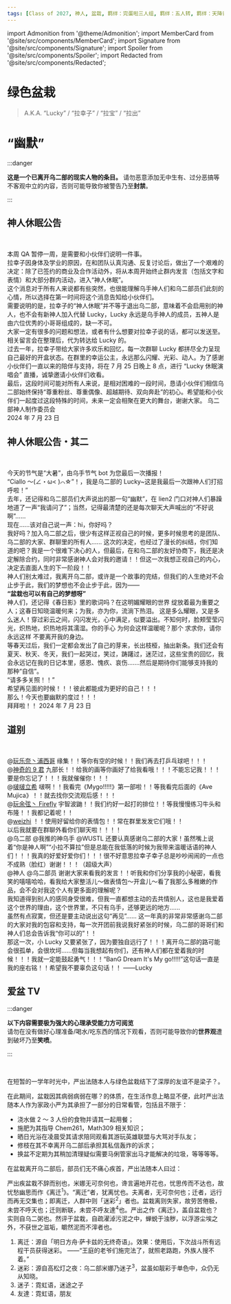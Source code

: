 ```yaml
---
tags: [Class of 2027, 神人, 盆栽, 羁绊：完蛋啦三人组, 羁绊：五人转, 羁绊：天降青梅, 羁绊：李堂原住民]
---
```


import Admonition from '@theme/Admonition';
import MemberCard from '@site/src/components/MemberCard';
import Signature from '@site/src/components/Signature';
import Spoiler from '@site/src/components/Spoiler';
import Redacted from '@site/src/components/Redacted';

# 绿色盆栽

> A.K.A. “Lucky” / “拉幸子” / “拉宝” / “拉出”

<Admonition type="tip" icon="🪴" title="进条目啥都别说，先一起喊：">

# **“幽默”**

</Admonition>

:::danger

**这是一个已离开乌二部的现实人物的条目。**
请勿恶意添加无中生有、过分恶搞等不客观中立的内容，否则可能导致你被警告乃至**封禁**。

:::

## 神人休眠公告

<MemberCard
    name="仓田真白"
    subtitle="作者"
    avatar="https://lain.bgm.tv/pic/user/c/000/83/12/831297.jpg"
    link="https://bgm.tv/user/831297"
/>
<br/>

本周 QA 暂停一周，是需要和小伙伴们说明一件事。\
拉幸子因身体及学业的原因，在和团队认真沟通、反复讨论后，做出了一个艰难的决定：除了已签约的商业及合作活动外，将从本周开始终止群内发言（包括文字和表情）和大部分群内活动，进入“神人休眠”。\
这个消息对于所有人来说都有些突然，也很能理解乌手神人们和乌二部员们此刻的心情，所以选择在第一时间将这个消息告知给小伙伴们。\
需要说明的是，拉幸子的“神人休眠”并不等于退出乌二部，意味着不会启用别的神人，也不会有新神人加入代替 Lucky，Lucky 永远是乌手神人的成员，五神人是由六位优秀的小哥哥组成的，缺一不可。\
大家一定有很多的问题和想法，或者有什么想要对拉幸子说的话，都可以发送至<Redacted length={6} />。相关留言会在整理后，代为转达给 Lucky 的。\
过去一年，拉幸子带给大家许多欢乐和回忆，每一次群聊 Lucky 都拼尽全力呈现自己最好的开盒状态。在群里的幸运公主，永远那么闪耀、光彩、动人。为了感谢小伙伴们一直以来的陪伴与支持，将在 7 月 25 日晚上 8 点，进行 “Lucky 休眠演唱会” 直播，诚挚邀请小伙伴们收看。\
最后，这段时间可能对所有人来说，是相对困难的一段时间，恳请小伙伴们相信乌二部始终保持“尊重粉丝、尊重偶像、超越期待、双向奔赴”的初心。希望能和小伙伴们一起度过这段特殊的时间，未来一定会相聚在更大的舞台，谢谢大家。
<Signature>
乌二部神人制作委员会\
2024 年 7 月 23 日
</Signature>

## 神人休眠公告・其二

<MemberCard
    name="仓田真白"
    subtitle="作者"
    avatar="https://lain.bgm.tv/pic/user/c/000/83/12/831297.jpg"
    link="https://bgm.tv/user/831297"
/>
<br/>

今天的节气是“大暑”，由乌手节气 bot 为您最后一次播报！\
“Ciallo ～(∠・ω< )⌒☆”！，我是乌二部的 Lucky~这是我最后一次跟神人们打招呼啦！”\
去年，还记得和乌二部员们大声说出的那一句“幽默”，在 lien2 门口对神人们暴躁地道了一声“我请问了”；当然，记得最清楚的还是每次聊天大声喊出的“不好说啊”......\
现在......该对自己说一声：hi，你好吗？\
我好吗？加入乌二部之后，很少有这样正视自己的时候，更多时候思考的是团队、乌二部的大家、群聊里的所有人...... 这次的决定，也经过了漫长的纠结，你们知道的吧？我是一个很难下决心的人，但最后，在和乌二部的友好协商下，我还是决定解除合约，同时非常感谢神人会对我的邀请！！但这一次我想正视自己的内心，决定去直面人生的下一阶段！！\
神人们别太难过，我离开乌二部，或许是一个故事的完结，但我们的人生绝对不会止步于此，我们的梦想也不会止步于此，因为——\
**“盆栽也可以有自己的梦想呀”**\
神人们，还记得《春日影》里的歌词吗？在这明媚耀眼的世界 绽放着最为重要之人；这春日知晓温暖何来；为我，亦为你，流淌下热泪。 这是多么耀眼，又是多么迷人！穿过彩云之间，闪闪发光，心中满足，似要溢出。不知何时，脸颊莹莹闪光，炽热地，炽热地将其濡湿。你的手心 为何会这样温暖呢？那个 求求你，请你永远这样 不要离开我的身边。\
等春天过后，我们一定都会发出了自己的芽来，长出枝桠，抽出新条。我们还会有夏天、秋天、冬天，我们一起哭过，笑过，踌躇过，迷茫过，这些宝贵的回忆，我会永远记在我的日记本里，感恩、愧疚、哀伤.......然后是期待你们能够支持我的那种“自信”。\
“请多多关照！！”\
希望再见面的时候！！！彼此都能成为更好的自己！！！\
那么！今天也要幽默的度过！！！\
拜拜啦！！
<Signature>2024 年 7 月 23 日</Signature>

## 道别

<MemberCard
    name="仓田真白"
    subtitle="作者"
    avatar="https://lain.bgm.tv/pic/user/c/000/83/12/831297.jpg"
    link="https://bgm.tv/user/831297"
/>
<br/>

@[玩乐奈丶浦西哥](0018-玩乐奈.md) 缘集！！等你有空的时候！！我们再去打乒乓球吧！！！\
@[神奇的 9 君](0009-神奇的9君.md) 九部长！！给我的画等你画好了给我看哦！！！不能忘记我！！！要是你忘记了！！！我就催催你！！！\
@[啵啵立希](0003-啵啊.md) 啵啊！！我看完《Mygo!!!!!》第一部啦！！等我看完后面的《Ave Mujica》！！就去找你交流观后感！！！\
@[玩余弦丶 Firefly](0027-月之森的仓田真白本人.md) 宇智波鼬！！我们约好一起打的排位！！等我慢慢练习牛头和布隆！！我都记着呢！！\
@[weizhi](0247-weizhi.md) ！！使用好留给你的表情包！！常在群里发发它们哦！！\
以后我就要在群聊外看你们聊天啦！！！！\
@乌二部 @我推的神乌手 @WUSTL 还要认真感谢乌二部的大家！虽然嘴上说着“你是神人啊”“小拉不算拉”但是总能在我低落的时候为我带来温暖话语的神人们！！！我真的好爱好爱你们！！！很不好意思拉幸子幸子总是吵吵闹闹的一点也不成熟（脸红）谢谢！！！（超级大声）\
@神人 @乌二部员 谢谢大家来看我的发言！！听我和你们分享我的小秘密，看我笑的嘻嘻哈哈，看我给大家整活儿～做表情包～开盒儿～看了我那么多稚嫩的作品，会不会对我这个人有更多面的理解呢？\
我知道得到别人的感同身受很难，但我一直都想主动的去共情别人，这也是我爱着这个世界的理由，这个世界里，不只有乌手，还够更远的地方......\
虽然有点寂寞，但还是要主动说出这句“再见”...... 这一年真的非常非常感谢乌二部的大家对我的包容和支持，每一次开团前我说我好紧张的时候，乌二部的哥哥们和神人们总会告诉我“你可以的”！！\
那这一次，小 Lucky 又要紧张了，因为要独自远行了！！！离开乌二部的路可能会很孤单，会很坎坷......但每当我想起有你们，还有神人们都在爱着我的时候！！！我就一定能鼓起勇气！！！“BanG Dream It's My go!!!!!”这句话一直是我的座右铭！！希望我不要辜负这句话！！
<Signature>——Lucky</Signature>

## 爱盆 TV

:::danger

**以下内容需要极为强大的心理承受能力方可阅览**\
请勿在没有做好心理准备/喝水/吃东西的情况下观看，否则可能导致你的**世界观**遭到破坏乃至**笑喷**。

:::

<MemberCard
  name="严出法随"
  subtitle="作者"
  avatar="/img/avatar/严出法随.jpg"
/>
<br/>

在短暂的一学年时光中，严出法随本人与绿色盆栽结下了深厚的友谊<Spoiler>不是梁子？</Spoiler>。

在此期间，盆栽因其病弱<Spoiler>病弱在哪？</Spoiler>的体质，在生活作息上略显不便，此时严出法随本人作为家政小严为其承担了一部分的日常看管，包括且不限于：

-   浇水<Spoiler>做 2 ～ 3 人份的食物并请其一起用餐</Spoiler>；
-   施肥<Spoiler>为其指导 Chem261，Math309 相关知识</Spoiler>；
-   晒日光浴<Spoiler>在凌晨受其请求陪同观看其游玩英雄联盟与大骂对手队友</Spoiler>；
-   修枝<Spoiler>在其不幸离开乌二部后承担其私信轰炸的诉求</Spoiler>；
-   换盆<Spoiler>不定期为其稍加清理疑似需要马俐管家出马才能解决的垃圾</Spoiler>，等等等等。

在盆栽离开乌二部后，部员们无不痛心疾首，严出法随本人曰过：

<Admonition type="tip" icon="🪴" title="爱盆赋">

严出疾盆栽不辞而别也，米娜无可奈何也，谗言遍地开花也，忧思传而不达也，故忧愁幽思而作《离迁<sup>1</sup>》。“离迁”者，犹离忧也。夫离者，无可奈何也；迁者，远行而再无交集也；即离迁，人群中则「迷彩<sup>2</sup>」者也。盆栽离则失家，故劳苦倦极，未尝不呼天也；迁则断联，未尝不呼友達<sup>4</sup>也。严出之作《离迁》，盖自盆栽也？实则自乌二粥也。然评于盆栽，自疏濯淖污泥之中，蝉蜕于浊秽，以浮游尘埃之外，不获世之滋垢，皭然泥而不滓者也。

1. 离迁：源自「明日方舟·萨卡兹的无终奇语」。效果：使用后，下次战斗所有远程干员获得迷彩。
   <Signature>——“王庭的老爷们施完法了，就照老路跑，外族人搜不着。”</Signature>
2. 迷彩：源自高松灯之夜：乌二部米娜乃迷子<sup>3</sup>，盆虽如靓彩于单色中，众仍无从知晓。
3. 迷子：霓虹语，迷途之子
4. 友達：霓虹语，朋友

</Admonition>
